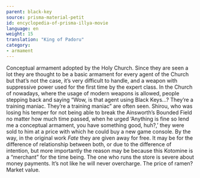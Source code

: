 ```yaml
---
parent: black-key
source: prisma-material-petit
id: encyclopedia-of-prisma-illya-movie
language: en
weight: 15
translation: "King of Padoru"
category:
- armament
---
```


Conceptual armament adopted by the Holy Church. Since they are seen a lot they are thought to be a basic armament for every agent of the Church but that’s not the case, it’s very difficult to handle, and a weapon with suppressive power used for the first time by the expert class. In the Church of nowadays, where the usage of modern weapons is allowed, people stepping back and saying “Wow, is that agent using Black Keys…? They’re a training maniac. They’re a training maniac” are often seen.
Shirou, who was losing his temper for not being able to break the Ainsworth’s Bounded Field no matter how much time passed, when he urged ‘Anything is fine so lend me a conceptual armament, you have something good, huh?,’ they were sold to him at a price with which he could buy a new game console.
By the way, in the original work *Fate* they are given away for free. It may be for the difference of relationship between both, or due to the difference of intention, but more importantly the reason may be because this Kotomine is a “merchant” for the time being. The one who runs the store is severe about money payments. It’s not like he will never overcharge. The price of ramen? Market value.
